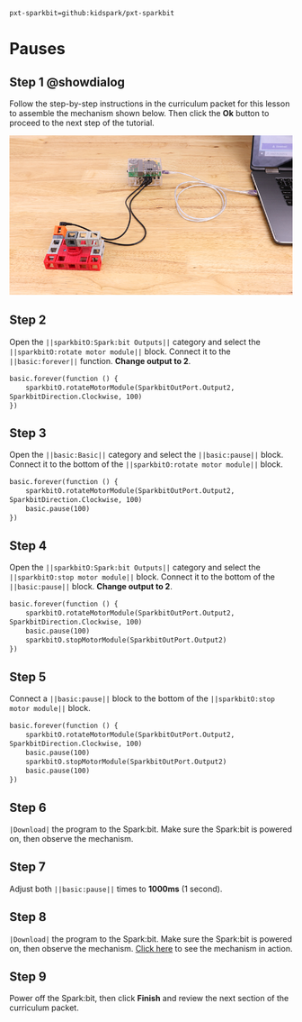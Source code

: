 ```package
pxt-sparkbit=github:kidspark/pxt-sparkbit
```
# Pauses

## Step 1 @showdialog

Follow the step-by-step instructions in the curriculum packet for this lesson to assemble  the mechanism shown below. Then click the **Ok** button to proceed to the next step of the tutorial.

![1-3-pauses-1](https://raw.githubusercontent.com/KidSpark/tutorials/master/assets/1-3-pauses-1.png)

## Step 2

Open the ``||sparkbitO:Spark:bit Outputs||`` category and select the ``||sparkbitO:rotate motor module||`` block. Connect it to the ``||basic:forever||`` function. **Change output to 2**.

```blocks
basic.forever(function () {
    sparkbitO.rotateMotorModule(SparkbitOutPort.Output2, SparkbitDirection.Clockwise, 100)
})
```

## Step 3

Open the ``||basic:Basic||`` category and select the ``||basic:pause||`` block. Connect it to the bottom of the ``||sparkbitO:rotate motor module||`` block.

```blocks
basic.forever(function () {
    sparkbitO.rotateMotorModule(SparkbitOutPort.Output2, SparkbitDirection.Clockwise, 100)
    basic.pause(100)
})
```

## Step 4

Open the ``||sparkbitO:Spark:bit Outputs||`` category and select the ``||sparkbitO:stop motor module||`` block. Connect it to the bottom of the ``||basic:pause||`` block. **Change output to 2**.

```blocks
basic.forever(function () {
    sparkbitO.rotateMotorModule(SparkbitOutPort.Output2, SparkbitDirection.Clockwise, 100)
    basic.pause(100)
    sparkbitO.stopMotorModule(SparkbitOutPort.Output2)
})
```

## Step 5

Connect a ``||basic:pause||`` block to the bottom of the ``||sparkbitO:stop motor module||`` block.

```blocks
basic.forever(function () {
    sparkbitO.rotateMotorModule(SparkbitOutPort.Output2, SparkbitDirection.Clockwise, 100)
    basic.pause(100)
    sparkbitO.stopMotorModule(SparkbitOutPort.Output2)
    basic.pause(100)
})
```

## Step 6

``|Download|`` the program to the Spark:bit. Make sure the Spark:bit is powered on, then observe the mechanism.

## Step 7

Adjust both ``||basic:pause||`` times to **1000ms** (1 second). 

## Step 8

``|Download|`` the program to the Spark:bit. Make sure the Spark:bit is powered on, then observe the mechanism. [Click here](https://kidsparkeducation.org/media/2356) to see the mechanism in action.

## Step 9

Power off the Spark:bit, then click **Finish** and review the next section of the curriculum packet.
